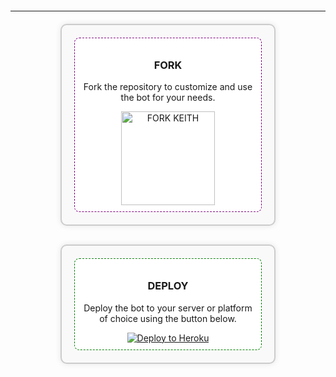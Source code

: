 <hr style="margin-top: 20px; margin-bottom: 20px;"/>

<div style="display: flex; justify-content: center; gap: 30px; flex-wrap: wrap;">

  <div style="border: 2px solid #ccc; border-radius: 10px; padding: 20px; width: 300px; box-shadow: 0 0 10px rgba(0,0,0,0.1); background: #f9f9f9;">
    <div style="border: 1px dashed purple; padding: 10px; border-radius: 8px; background: #fff;">
      <h3 style="text-align: center;">FORK</h3>
      <p style="text-align: center;">Fork the repository to customize and use the bot for your needs.</p>
      <div style="text-align: center;">
        <a href="https://github.com/keithkeizzah/ALPHA-MD/fork">
          <img src="https://img.shields.io/badge/FORK-purple" alt="FORK KEITH" width="150">
        </a>
      </div>
    </div>
  </div>

  <div style="border: 2px solid #ccc; border-radius: 10px; padding: 20px; width: 300px; box-shadow: 0 0 10px rgba(0,0,0,0.1); background: #f9f9f9;">
    <div style="border: 1px dashed green; padding: 10px; border-radius: 8px; background: #fff;">
      <h3 style="text-align: center;">DEPLOY</h3>
      <p style="text-align: center;">Deploy the bot to your server or platform of choice using the button below.</p>
      <div style="text-align: center;">
        <a href="https://dashboard.heroku.com/new?button-url=https://github.com/keithkeizzah/ALPHA-MD&template=https://github.com/keithkeizzah/ALPHA-MD.git">
          <img src="https://www.herokucdn.com/deploy/button.svg" alt="Deploy to Heroku">
        </a>
      </div>
    </div>
  </div>

</div>
